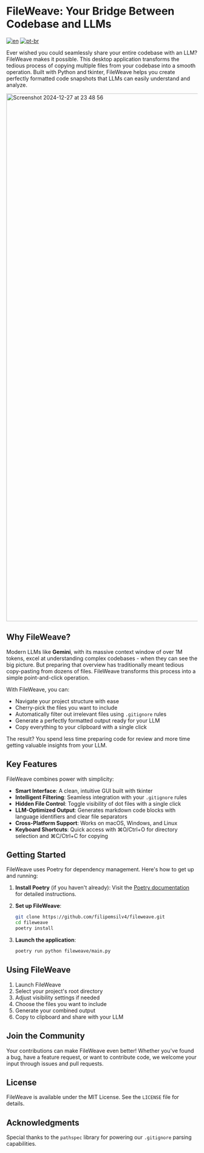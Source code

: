 # FileWeave: Your Bridge Between Codebase and LLMs

[![en](https://img.shields.io/badge/lang-en-red.svg)](https://github.com/filipemsilv4/fileweave/blob/master/README.md)
[![pt-br](https://img.shields.io/badge/lang-pt--br-green.svg)](https://github.com/filipemsilv4/fileweave/blob/master/README.pt-br.md)

Ever wished you could seamlessly share your entire codebase with an LLM? FileWeave makes it possible. This desktop application transforms the tedious process of copying multiple files from your codebase into a smooth operation. Built with Python and tkinter, FileWeave helps you create perfectly formatted code snapshots that LLMs can easily understand and analyze.

<img width="1391" alt="Screenshot 2024-12-27 at 23 48 56" src="https://github.com/user-attachments/assets/ad26dd50-29b0-45d7-a0ff-ae60dfd7a622" />

## Why FileWeave?

Modern LLMs like **Gemini**, with its massive context window of over 1M tokens, excel at understanding complex codebases - when they can see the big picture. But preparing that overview has traditionally meant tedious copy-pasting from dozens of files. FileWeave transforms this process into a simple point-and-click operation.

With FileWeave, you can:
- Navigate your project structure with ease
- Cherry-pick the files you want to include
- Automatically filter out irrelevant files using `.gitignore` rules
- Generate a perfectly formatted output ready for your LLM
- Copy everything to your clipboard with a single click

The result? You spend less time preparing code for review and more time getting valuable insights from your LLM.

## Key Features

FileWeave combines power with simplicity:

- **Smart Interface**: A clean, intuitive GUI built with tkinter
- **Intelligent Filtering**: Seamless integration with your `.gitignore` rules
- **Hidden File Control**: Toggle visibility of dot files with a single click
- **LLM-Optimized Output**: Generates markdown code blocks with language identifiers and clear file separators
- **Cross-Platform Support**: Works on macOS, Windows, and Linux
- **Keyboard Shortcuts**: Quick access with ⌘O/Ctrl+O for directory selection and ⌘C/Ctrl+C for copying

## Getting Started

FileWeave uses Poetry for dependency management. Here's how to get up and running:

1. **Install Poetry** (if you haven't already):
   Visit the [Poetry documentation](https://python-poetry.org/docs/#installation) for detailed instructions.

2. **Set up FileWeave**:
   ```bash
   git clone https://github.com/filipemsilv4/fileweave.git
   cd fileweave
   poetry install
   ```

3. **Launch the application**:
   ```bash
   poetry run python fileweave/main.py
   ```

## Using FileWeave

1. Launch FileWeave
2. Select your project's root directory
3. Adjust visibility settings if needed
4. Choose the files you want to include
5. Generate your combined output
6. Copy to clipboard and share with your LLM

## Join the Community

Your contributions can make FileWeave even better! Whether you've found a bug, have a feature request, or want to contribute code, we welcome your input through issues and pull requests.

## License

FileWeave is available under the MIT License. See the `LICENSE` file for details.

## Acknowledgments

Special thanks to the `pathspec` library for powering our `.gitignore` parsing capabilities.
